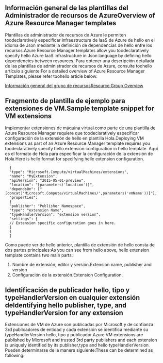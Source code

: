 ## <a name="overview-of-azure-resource-manager-templates"></a><span data-ttu-id="ff9af-101">Información general de las plantillas del Administrador de recursos de Azure</span><span class="sxs-lookup"><span data-stu-id="ff9af-101">Overview of Azure Resource Manager templates</span></span>
<span data-ttu-id="ff9af-102">Plantillas de administrador de recursos de Azure le permiten toodeclaratively especificar infraestructura de IaaS de Azure de hello en el idioma de Json mediante la definición de dependencias de hello entre los recursos.</span><span class="sxs-lookup"><span data-stu-id="ff9af-102">Azure Resource Manager templates allow you toodeclaratively specify hello Azure IaaS infrastructure in Json language by defining hello dependencies between resources.</span></span> <span data-ttu-id="ff9af-103">Para obtener una descripción detallada de las plantillas de administrador de recursos de Azure, consulte toohello artículo siguiente:</span><span class="sxs-lookup"><span data-stu-id="ff9af-103">For a detailed overview of Azure Resource Manager Templates, please refer toohello article below:</span></span>

[<span data-ttu-id="ff9af-104">Información general del grupo de recursos</span><span class="sxs-lookup"><span data-stu-id="ff9af-104">Resource Group Overview</span></span>](../articles/azure-resource-manager/resource-group-overview.md)

## <a name="sample-template-snippet-for-vm-extensions"></a><span data-ttu-id="ff9af-105">Fragmento de plantilla de ejemplo para extensiones de VM.</span><span class="sxs-lookup"><span data-stu-id="ff9af-105">Sample template snippet for VM extensions</span></span>
<span data-ttu-id="ff9af-106">Implementar extensiones de máquina virtual como parte de una plantilla de Azure Resource Manager requiere que toodeclaratively especificar configuración de la extensión de hello en plantilla Hola.</span><span class="sxs-lookup"><span data-stu-id="ff9af-106">Deploying VM extensions as part of an Azure Resource Manager template requires you toodeclaratively specify hello extension configuration in hello template.</span></span>
<span data-ttu-id="ff9af-107">Aquí es el formato de Hola para especificar la configuración de la extensión de Hola.</span><span class="sxs-lookup"><span data-stu-id="ff9af-107">Here is hello format for specifying hello extension configuration.</span></span>

      {
      "type": "Microsoft.Compute/virtualMachines/extensions",
      "name": "MyExtension",
      "apiVersion": "2015-05-01-preview",
      "location": "[parameters('location')]",
      "dependsOn": ["[concat('Microsoft.Compute/virtualMachines/',parameters('vmName'))]"],
      "properties":
      {
      "publisher": "Publisher Namespace",
      "type": "extension Name",
      "typeHandlerVersion": "extension version",
      "settings": {
      // Extension specific configuration goes in here.
      }
      }
      }

<span data-ttu-id="ff9af-108">Como puede ver de hello anterior, plantilla de extensión de hello consta de dos partes principales:</span><span class="sxs-lookup"><span data-stu-id="ff9af-108">As you can see from hello above, hello extension template contains two main parts:</span></span>

1. <span data-ttu-id="ff9af-109">Nombre de extensión, editor y versión.</span><span class="sxs-lookup"><span data-stu-id="ff9af-109">Extension name, publisher and version</span></span>
2. <span data-ttu-id="ff9af-110">Configuración de la extensión.</span><span class="sxs-lookup"><span data-stu-id="ff9af-110">Extension Configuration.</span></span>

## <a name="identifying-hello-publisher-type-and-typehandlerversion-for-any-extension"></a><span data-ttu-id="ff9af-111">Identificación de publicador hello, tipo y typeHandlerVersion en cualquier extensión de</span><span class="sxs-lookup"><span data-stu-id="ff9af-111">Identifying hello publisher, type, and typeHandlerVersion for any extension</span></span>
<span data-ttu-id="ff9af-112">Extensiones de VM de Azure son publicadas por Microsoft y de confianza 3rd publicadores de entidad y cada extensión se identifica mediante su typeHandlerVersion hello, tipo y publicador.</span><span class="sxs-lookup"><span data-stu-id="ff9af-112">Azure VM extensions are published by Microsoft and trusted 3rd party publishers and each extension is uniquely identified by its publisher,type and hello typeHandlerVersion.</span></span> <span data-ttu-id="ff9af-113">Pueden determinarse de la manera siguiente:</span><span class="sxs-lookup"><span data-stu-id="ff9af-113">These can be determined as following:</span></span>  

